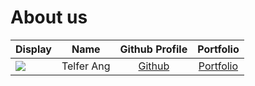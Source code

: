 # About us

Display |    Name    |             Github Profile             | Portfolio 
--------|:----------:|:--------------------------------------:|:---------:
![](https://via.placeholder.com/100.png?text=Photo) | Telfer Ang | [Github](https://github.com/telferang) | [Portfolio](docs/team/telferang.md)
